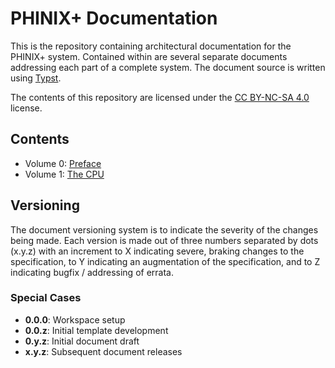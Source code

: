 # PHINIX+ Documentation
This is the repository containing architectural documentation for the PHINIX+ system.
Contained within are several separate documents addressing each part of a complete
system. The document source is written using [Typst](https://github.com/typst/typst).

The contents of this repository are licensed under the
[CC BY-NC-SA 4.0](LICENSE.txt)
license.

## Contents
- Volume 0: [Preface](documents/preface.pdf)
- Volume 1: [The CPU](documents/cpu.pdf)

## Versioning
The document versioning system is to indicate the severity of the changes being made.
Each version is made out of three numbers separated by dots (x.y.z) with an increment
to X indicating severe, braking changes to the specification, to Y indicating an
augmentation of the specification, and to Z indicating bugfix / addressing of errata.
### Special Cases
- **0.0.0**: Workspace setup
- **0.0.z**: Initial template development
- **0.y.z**: Initial document draft
- **x.y.z**: Subsequent document releases
